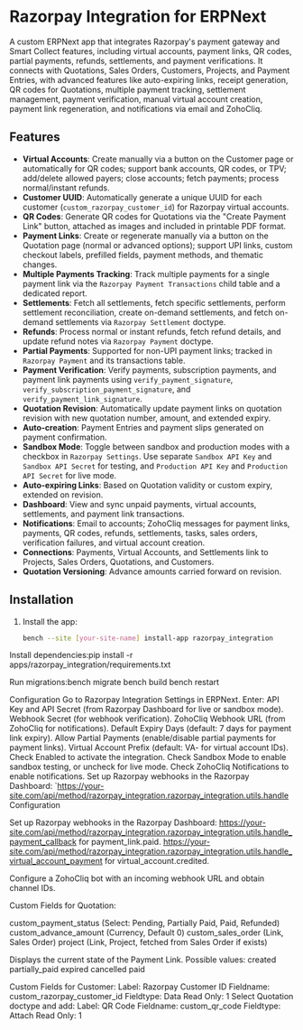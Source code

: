 # Razorpay Integration for ERPNext

A custom ERPNext app that integrates Razorpay's payment gateway and Smart Collect features, including virtual accounts, payment links, QR codes, partial payments, refunds, settlements, and payment verifications. It connects with Quotations, Sales Orders, Customers, Projects, and Payment Entries, with advanced features like auto-expiring links, receipt generation, QR codes for Quotations, multiple payment tracking, settlement management, payment verification, manual virtual account creation, payment link regeneration, and notifications via email and ZohoCliq.

## Features
- **Virtual Accounts**: Create manually via a button on the Customer page or automatically for QR codes; support bank accounts, QR codes, or TPV; add/delete allowed payers; close accounts; fetch payments; process normal/instant refunds.
- **Customer UUID**: Automatically generate a unique UUID for each customer (`custom_razorpay_customer_id`) for Razorpay virtual accounts.
- **QR Codes**: Generate QR codes for Quotations via the "Create Payment Link" button, attached as images and included in printable PDF format.
- **Payment Links**: Create or regenerate manually via a button on the Quotation page (normal or advanced options); support UPI links, custom checkout labels, prefilled fields, payment methods, and thematic changes.
- **Multiple Payments Tracking**: Track multiple payments for a single payment link via the `Razorpay Payment Transactions` child table and a dedicated report.
- **Settlements**: Fetch all settlements, fetch specific settlements, perform settlement reconciliation, create on-demand settlements, and fetch on-demand settlements via `Razorpay Settlement` doctype.
- **Refunds**: Process normal or instant refunds, fetch refund details, and update refund notes via `Razorpay Payment` doctype.
- **Partial Payments**: Supported for non-UPI payment links; tracked in `Razorpay Payment` and its transactions table.
- **Payment Verification**: Verify payments, subscription payments, and payment link payments using `verify_payment_signature`, `verify_subscription_payment_signature`, and `verify_payment_link_signature`.
- **Quotation Revision**: Automatically update payment links on quotation revision with new quotation number, amount, and extended expiry.
- **Auto-creation**: Payment Entries and payment slips generated on payment confirmation.
- **Sandbox Mode**: Toggle between sandbox and production modes with a checkbox in `Razorpay Settings`. Use separate `Sandbox API Key` and `Sandbox API Secret` for testing, and `Production API Key` and `Production API Secret` for live mode.
- **Auto-expiring Links**: Based on Quotation validity or custom expiry, extended on revision.
- **Dashboard**: View and sync unpaid payments, virtual accounts, settlements, and payment link transactions.
- **Notifications**: Email to accounts; ZohoCliq messages for payment links, payments, QR codes, refunds, settlements, tasks, sales orders, verification failures, and virtual account creation.
- **Connections**: Payments, Virtual Accounts, and Settlements link to Projects, Sales Orders, Quotations, and Customers.
- **Quotation Versioning**: Advance amounts carried forward on revision.

## Installation
1. Install the app:
   ```bash
   bench --site [your-site-name] install-app razorpay_integration

Install dependencies:pip install -r apps/razorpay_integration/requirements.txt


Run migrations:bench migrate
bench build
bench restart


Configuration
Go to Razorpay Integration Settings in ERPNext.
Enter:
API Key and API Secret (from Razorpay Dashboard for live or sandbox mode).
Webhook Secret (for webhook verification).
ZohoCliq Webhook URL (from ZohoCliq for notifications).
Default Expiry Days (default: 7 days for payment link expiry).
Allow Partial Payments (enable/disable partial payments for payment links).
Virtual Account Prefix (default: VA- for virtual account IDs).
Check Enabled to activate the integration.
Check Sandbox Mode to enable sandbox testing, or uncheck for live mode.
Check ZohoCliq Notifications to enable notifications.
Set up Razorpay webhooks in the Razorpay Dashboard:
`https://your-site.com/api/method/razorpay_integration.razorpay_integration.utils.handle
Configuration

Set up Razorpay webhooks in the Razorpay Dashboard:
https://your-site.com/api/method/razorpay_integration.razorpay_integration.utils.handle_payment_callback for payment_link.paid.
https://your-site.com/api/method/razorpay_integration.razorpay_integration.utils.handle_virtual_account_payment for virtual_account.credited.


Configure a ZohoCliq bot with an incoming webhook URL and obtain channel IDs.


Custom Fields for Quotation:

custom_payment_status (Select: Pending, Partially Paid, Paid, Refunded)
custom_advance_amount (Currency, Default 0)
custom_sales_order (Link, Sales Order)
project (Link, Project, fetched from Sales Order if exists)

Displays the current state of the Payment Link. Possible values:
created
partially_paid
expired
cancelled
paid


Custom Fields for Customer:
Label: Razorpay Customer ID
Fieldname: custom_razorpay_customer_id
Fieldtype: Data
Read Only: 1
Select Quotation doctype and add:
Label: QR Code
Fieldname: custom_qr_code
Fieldtype: Attach
Read Only: 1




